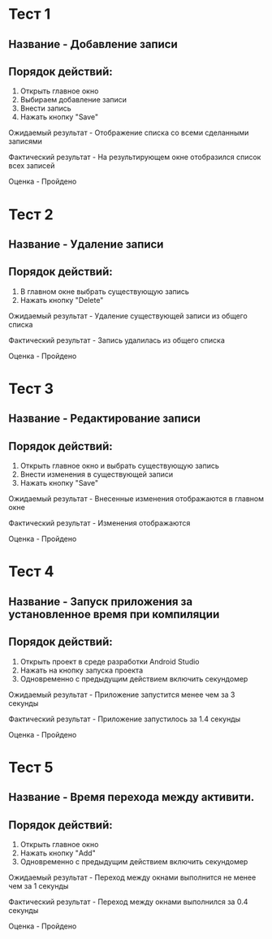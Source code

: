 #  Тест 1
## Название - Добавление записи   
## Порядок действий: 
1. Открыть главное окно
2. Выбираем добавление записи
3. Внести запись
4. Нажать кнопку "Save"

Ожидаемый результат - Отображение списка со всеми сделанными записями

Фактический результат - На результирующем окне отобразился список всех записей

Оценка - Пройдено



#  Тест 2
## Название - Удаление записи
## Порядок действий: 
1. В главном окне выбрать существующую запись   
2. Нажать кнопку "Delete"

Ожидаемый результат - Удаление существующей записи из общего списка

Фактический результат - Запись удалилась из общего списка

Оценка - Пройдено



#  Тест 3
## Название - Редактирование записи 
## Порядок действий: 
1. Открыть главное окно и выбрать существующую запись
2. Внести изменения в существующей записи
3. Нажать кнопку "Save"

Ожидаемый результат - Внесенные изменения отображаются в главном окне

Фактический результат - Изменения отображаются

Оценка - Пройдено



#  Тест 4
## Название - Запуск приложения за установленное время при компиляции
## Порядок действий: 
1. Открыть проект в среде разработки Android Studio
2. Нажать на кнопку запуска проекта
3. Одновременно с предыдущим действием включить секундомер

Ожидаемый результат - Приложение запустится менее чем за 3 секунды

Фактический результат - Приложение запустилось за 1.4 секунды

Оценка - Пройдено




#  Тест 5
## Название - Время перехода между активити.
## Порядок действий: 
1. Открыть главное окно
2. Нажать кнопку "Add"
3. Одновременно с предыдущим действием включить секундомер

Ожидаемый результат - Переход между окнами выполнится не менее чем за 1 секунды

Фактический результат - Переход между окнами выполнился за 0.4 секунды

Оценка - Пройдено


